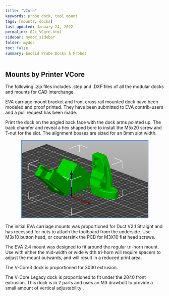 ```yaml
---
title: "VCore"
keywords: probe dock, tool mount
tags: [mounts, docks]
last_updated: January 24, 2022
permalink: 02c_VCore.html
sidebar: mydoc_sidebar
folder: mydoc
toc: false
summary: Euclid Probe Docks & Probes 
---
```


## Mounts by Printer VCore

The following .zip files includes .step and .DXF files of all the modular docks and mounts for CAD interchange.


EVA carriage mount bracket and front cross rail mounted dock have been modeled and proof printed. They have been submitted to EVA contrib-users and a pull request has been made.

Print the dock on the angled back face with the dock arms pointed up. The back chamfer and reveal a hex shaped bore to install the M5x20 screw and T-nut for the slot. The alignment bosses are sized for an 8mm slot width.  

<div style="width:100%;text-align:center;">
  <a href="images\02-VCore\Print_Orientation.png" data-lity>
  <img src="images\02-VCore\Print_Orientation.png" style="width:400px; border:2px solid CornflowerBlue"></a>
</div>

The initial EVA carriage mounts was proportioned for Duct V2.1 Straight and has recessed for nuts to attach the toolboard from the underside. Use M3x10 button head, or countersink the PCB for M3X10 flat head screws.

The EVA 2.4 mount was designed to fit around the regular tri-horn mount. Use with either the mid-width or wide width tri-horn will require spacers to adjust the mount outwards, and will result in a reduced print area.

The V-Core3 dock is proportioned for 3030 extrusion.

The V-Core Legacy dock is proportioned to fit under the 2040 front extrusion. This dock is in 2 parts and uses an M3 drawbolt to provide a small amount of vertical adjustability .

